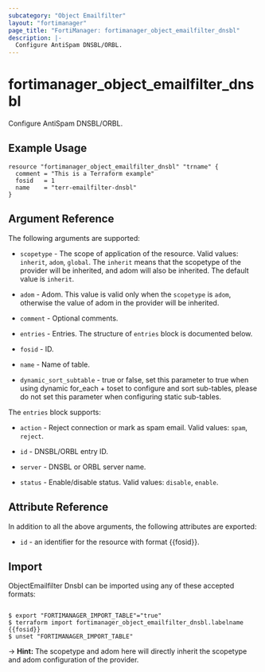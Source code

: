 ```yaml
---
subcategory: "Object Emailfilter"
layout: "fortimanager"
page_title: "FortiManager: fortimanager_object_emailfilter_dnsbl"
description: |-
  Configure AntiSpam DNSBL/ORBL.
---
```


# fortimanager_object_emailfilter_dnsbl
Configure AntiSpam DNSBL/ORBL.

## Example Usage

```hcl
resource "fortimanager_object_emailfilter_dnsbl" "trname" {
  comment = "This is a Terraform example"
  fosid   = 1
  name    = "terr-emailfilter-dnsbl"
}
```

## Argument Reference


The following arguments are supported:

* `scopetype` - The scope of application of the resource. Valid values: `inherit`, `adom`, `global`. The `inherit` means that the scopetype of the provider will be inherited, and adom will also be inherited. The default value is `inherit`.
* `adom` - Adom. This value is valid only when the `scopetype` is `adom`, otherwise the value of adom in the provider will be inherited.

* `comment` - Optional comments.
* `entries` - Entries. The structure of `entries` block is documented below.
* `fosid` - ID.
* `name` - Name of table.
* `dynamic_sort_subtable` - true or false, set this parameter to true when using dynamic for_each + toset to configure and sort sub-tables, please do not set this parameter when configuring static sub-tables.

The `entries` block supports:

* `action` - Reject connection or mark as spam email. Valid values: `spam`, `reject`.

* `id` - DNSBL/ORBL entry ID.
* `server` - DNSBL or ORBL server name.
* `status` - Enable/disable status. Valid values: `disable`, `enable`.



## Attribute Reference

In addition to all the above arguments, the following attributes are exported:
* `id` - an identifier for the resource with format {{fosid}}.

## Import

ObjectEmailfilter Dnsbl can be imported using any of these accepted formats:
```

$ export "FORTIMANAGER_IMPORT_TABLE"="true"
$ terraform import fortimanager_object_emailfilter_dnsbl.labelname {{fosid}}
$ unset "FORTIMANAGER_IMPORT_TABLE"
```
-> **Hint:** The scopetype and adom here will directly inherit the scopetype and adom configuration of the provider.
